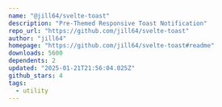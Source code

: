 ```yaml
---
name: "@jill64/svelte-toast"
description: "Pre-Themed Responsive Toast Notification"
repo_url: "https://github.com/jill64/svelte-toast"
author: "jill64"
homepage: "https://github.com/jill64/svelte-toast#readme"
downloads: 5600
dependents: 2
updated: "2025-01-21T21:56:04.025Z"
github_stars: 4
tags: 
  - utility
---
```

